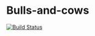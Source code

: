 # Bulls-and-cows
[![Build Status](https://travis-ci.org/LilKek/Bulls-and-cows.svg?branch=master)](https://travis-ci.org/LilKek/Bulls-and-cows)
